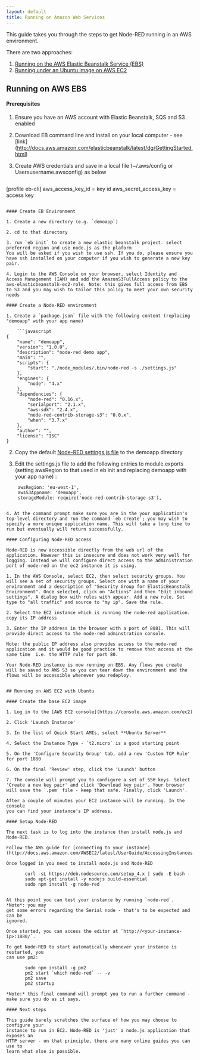 ```yaml
---
layout: default
title: Running on Amazon Web Services
---
```


This guide takes you through the steps to get Node-RED running in an AWS environment.

There are two approaches:

1. [Running on the AWS Elastic Beanstalk Service (EBS)](#running-on-aws-ebs)
2. [Running under an Ubuntu image on AWS EC2](#running-on-aws-ec2-with-ubuntu)

## Running on AWS EBS

#### Prerequisites

1. Ensure you have an AWS account with Elastic Beanstalk, SQS and S3 enabled

2. Download EB command line and install on your local computer - see [link] (http://docs.aws.amazon.com/elasticbeanstalk/latest/dg/GettingStarted.html)

3. Create AWS credentials and save in a local file (~/.aws/config or Usersusername.awsconfig) as below

    ```
[profile eb-cli]
aws_access_key_id = key id
aws_secret_access_key = access key
```

#### Create EB Environment

1. Create a new directory (e.g. `demoapp`)

2. cd to that directory

3. run `eb init` to create a new elastic beanstalk project. select preferred region and use node.js as the plaform
You will be asked if you wish to use ssh. If you do, please ensure you have ssh installed on your computer if you wish to generate a new key pair.

4. Login to the AWS Console on your browser, select Identity and Access Management (IAM) and add the AmazonS3FullAccess policy to the aws-elasticbeanstalk-ec2-role. Note: this gives full access from EBS to S3 and you may wish to tailor this policy to meet your own security needs

#### Create a Node-RED environment

1. Create a `package.json` file with the following content (replacing "demoapp" with your app name)

    ```javascript
{   
    "name": "demoapp",
    "version": "1.0.0",
    "description": "node-red demo app",
    "main": "",
    "scripts": {
        "start": "./node_modules/.bin/node-red -s ./settings.js"
    },
    "engines": {
        "node": "4.x"
    },
    "dependencies": {
        "node-red": "0.16.x",
        "serialport": "2.1.x",
        "aws-sdk": "2.4.x",
        "node-red-contrib-storage-s3": "0.0.x",
        "when": "3.7.x"
    },
    "author": "",
    "license": "ISC"
}
```

2. Copy the default [Node-RED settings.js file](https://github.com/node-red/node-red/blob/master/settings.js) to the demoapp directory

3. Edit the settings.js file to add the following entries to module.exports (setting awsRegion to that used in eb init and replacing demoapp with your app name) :

    ```
     awsRegion: 'eu-west-1',
     awsS3Appname: 'demoapp',
     storageModule: require('node-red-contrib-storage-s3'),
```

4. At the command prompt make sure you are in the your application's top-level directory and run the command `eb create`; you may wish to specify a more unique application name. This will take a long time to run but eventually will return successfully. 

#### Configuring Node-RED access

Node-RED is now accessible directly from the web url of the application. However this is insecure and does not work very well for logging. Instead we will configure direct access to the administration port of node-red on the ec2 instance it is using.

1. In the AWS Console, select EC2, then select security groups. You will see a set of security groups. Select one with a name of your environment and a description of "Security Group for ElasticBeanstalk Environment". Once selected, click on "Actions" and then "Edit inbound settings". A dialog box with rules with appear. Add a new rule. Set type to "all traffic" and source to "my ip". Save the rule.  

2. Select the EC2 instance which is running the node-red application. copy its IP address

3. Enter the IP address in the browser with a port of 8081. This will provide direct access to the node-red adminstration console.

Note: the public IP address also provides access to the node-red application and it would be good practice to remove that access at the same time  i.e. the HTTP rule for port 80.

Your Node-RED instance is now running on EBS. Any flows you create will be saved to AWS S3 so you can tear down the environment and the flows will be accessible whenever you redeploy.


## Running on AWS EC2 with Ubuntu

#### Create the base EC2 image

1. Log in to the [AWS EC2 console](https://console.aws.amazon.com/ec2)

2. Click 'Launch Instance'

3. In the list of Quick Start AMIs, select **Ubuntu Server**

4. Select the Instance Type - `t2.micro` is a good starting point

5. On the 'Configure Security Group' tab, add a new 'Custom TCP Rule' for port 1880

6. On the final 'Review' step, click the 'Launch' button

7. The console will prompt you to configure a set of SSH keys. Select 'Create a new key pair' and click 'Download key pair'. Your browser will save the `.pem` file - keep that safe. Finally, click 'Launch'.

After a couple of minutes your EC2 instance will be running. In the console
you can find your instance's IP address.

#### Setup Node-RED

The next task is to log into the instance then install node.js and Node-RED.

Follow the AWS guide for [connecting to your instance](http://docs.aws.amazon.com/AWSEC2/latest/UserGuide/AccessingInstances.html).

Once logged in you need to install node.js and Node-RED

       curl -sL https://deb.nodesource.com/setup_4.x | sudo -E bash -
       sudo apt-get install -y nodejs build-essential
       sudo npm install -g node-red


At this point you can test your instance by running `node-red`. *Note*: you may
get some errors regarding the Serial node - that's to be expected and can be
ignored.

Once started, you can access the editor at `http://<your-instance-ip>:1880/`.

To get Node-RED to start automatically whenever your instance is restarted, you
can use pm2:

       sudo npm install -g pm2
       pm2 start `which node-red` -- -v
       pm2 save
       pm2 startup

*Note:* this final command will prompt you to run a further command - make sure you do as it says.

#### Next steps

This guide barely scratches the surface of how you may choose to configure your
instance to run in EC2. Node-RED is 'just' a node.js application that exposes an
HTTP server - on that principle, there are many online guides you can use to
learn what else is possible.
